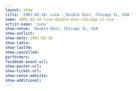 ```yaml
---
layout: show
title: '2001-02-16: Luna - Double Door, Chicago IL, USA'
name: 2001-02-16-luna-double-door-chicago-il-usa
artist-name: 'Luna'
show-venue: 'Double Door, Chicago IL, USA'
show-setlist: 
show-date: 2001-02-16
show-radio: 
show-lastfm: 
show-cancelled: 
performers: 
facebook-event-url: 
show-poster-url: 
show-ticket-url: 
show-venue-website: 
show-additional: 
---
```


